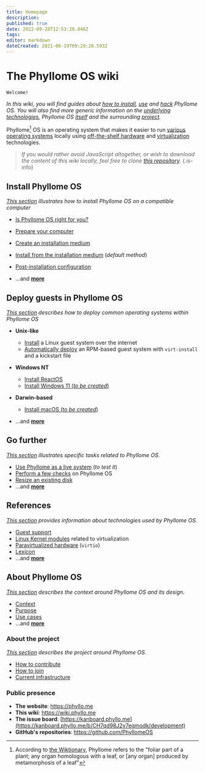 ```yaml
---
title: Homepage
description: 
published: true
date: 2022-09-28T12:53:20.846Z
tags: 
editor: markdown
dateCreated: 2021-06-19T09:29:20.593Z
---
```


# The Phyllome OS wiki

`Welcome!`

*In this wiki, you will find guides about [how to install](/deploy/install), [use](/getstarted/disk) and [hack](/gofurther/hack) Phyllome OS. You will also find more generic information on the [underlying technologies](/virt), Phyllome OS [itself](/phyllomeos) and the surrounding [project](/project).*

Phyllome[^1] OS is an operating system that makes it easier to run [various operating systems](/gofurther) locally using [off-the-shelf hardware](/deploy/prepare) and [virtualization](/virt/lexicon#virtualization) technologies.

[^1]: According to [the Wiktionary](https://en.wiktionary.org/wiki/phyllome), Phyllome refers to the "foliar part of a plant; any organ homologous with a leaf, or [any organ] produced by metamorphosis of a leaf"

> *If you would rather avoid JavaScript altogether, or wish to download the content of this wiki locally, feel free to clone [this repository](https://github.com/PhyllomeOS/wiki).*
{.is-info}


## Install Phyllome OS

*[This section](/deploy) illustrates how to install Phyllome OS on a compatible computer*

* [Is Phyllome OS right for you?](/deploy/rightforyou)
* [Prepare your computer](/deploy/prepare)
* [Create an installation medium](/deploy/medium)
* [Install from the installation medium](/deploy/install) (*default method*)
* [Post-installation configuration](/deploy/post-installation)

* ...and [**more**](https://wiki.phyllo.me/en/deploy)

## Deploy guests in Phyllome OS

*[This section](/getstarted) describes how to deploy common operating systems within Phyllome OS*

* **Unix-like**
	* [Install](/gofurther/install-guest) a Linux guest system over the internet
	* [Automatically deploy](/gofurther/virt-install) an RPM-based guest system with `virt-install` and a kickstart file 

* **Windows NT**
  * [Install ReactOS](/gofurther/reactos)
  * [Install Windows 11 (*to be created*)](/gofurther/windows11)

* **Darwin-based**
  * [Install macOS (*to be created*)](/gofurther/macos)

* ...and [**more**](https://wiki.phyllo.me/en/getstarted#guest-operating-system-installations)

## Go further

*[This section](/gofurther#tasks_related_to_phyllome_os) illustrates specific tasks related to Phyllome OS.*

* [Use Phyllome as a live system](/getstarted/live) (*to test it*)
* [Perform a few checks](/gofurther/checks) on Phyllome OS
* [Resize an existing disk](/gofurther/resize)
* ...and [**more**](/gofurther)

## References

*[This section](/virt) provides information about technologies used by Phyllome OS.*

* [Guest support](/virt/guest)
* [Linux Kernel modules](/virt/host/modules) related to virtualization
* [Paravirtualized hardware](/virt/vm/virtio) (`virtio`)
* [Lexicon](/virt/lexicon) 
* ...and [**more**](/virt)

## About Phyllome OS

*[This section](/phyllomeos) describes the context around Phyllome OS and its design*. 

* [Context](/phyllomeos/context)
* [Purpose](/phyllomeos/purpose)
* [Use cases](/phyllomeos/use-cases)
* ...and [**more**](https://wiki.phyllo.me/en/phyllomeos)

### About the project

*[This section](/project) describes the project around Phyllome OS*.



* [How to contribute](/project/contribute)
* [How to join](/project/join)
* [Current infrastructure](/project/infrastructure)

### Public presence

* **The website**: https://phyllo.me
* **This wiki**: https://wiki.phyllo.me
* **The issue board**: [https://kanboard.phyllo.me](https://kanboard.phyllo.me/b/CH7qd98J2v7egmodk/development)
* **GitHub's repositories**: https://github.com/PhyllomeOS

